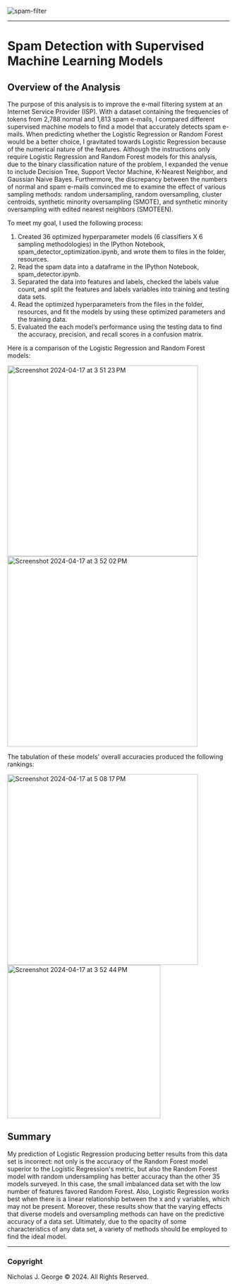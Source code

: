 ![spam-filter](https://github.com/njgeorge000158/Spam-Detection-with-Supervised-Machine-Learning-Models-Using-Scikit-Learn/assets/137228821/3d609d19-8f64-45ac-ab76-df20bb29db4b)

----

# **Spam Detection with Supervised Machine Learning Models**

## **Overview of the Analysis**

The purpose of this analysis is to improve the e-mail filtering system at an Internet Service Provider (ISP).  With a dataset containing the frequencies of tokens from 2,788 normal and 1,813 spam e-mails, I compared different supervised machine models to find a model that accurately detects spam e-mails. When predicting whether the Logistic Regression or Random Forest would be a better choice, I gravitated towards Logistic Regression because of the numerical nature of the features.  Although the instructions only require Logistic Regression and Random Forest models for this analysis, due to the binary classification nature of the problem, I expanded the venue to include Decision Tree, Support Vector Machine, K-Nearest Neighbor, and Gaussian Naive Bayes.  Furthermore, the discrepancy between the numbers of normal and spam e-mails convinced me to examine the effect of various sampling methods: random undersampling, random oversampling, cluster centroids, synthetic minority oversampling (SMOTE), and synthetic minority oversampling with edited nearest neighbors (SMOTEEN).

To meet my goal, I used the following process:

1. Created 36 optimized hyperparameter models (6 classifiers X 6 sampling methodologies) in the IPython Notebook, spam_detector_optimization.ipynb, and wrote them to files in the folder, resources.
2. Read the spam data into a dataframe in the IPython Notebook, spam_detector.ipynb.
3. Separated the data into features and labels, checked the labels value count, and split the features and labels variables into training and testing data sets.
4. Read the optimized hyperparameters from the files in the folder, resources, and fit the models by using these optimized parameters and the training data.
7. Evaluated the each model’s performance using the testing data to find the accuracy, precision, and recall scores in a confusion matrix.

Here is a comparison of the Logistic Regression and Random Forest models:

<img width="432" alt="Screenshot 2024-04-17 at 3 51 23 PM" src="https://github.com/njgeorge000158/Spam-Detection-with-Supervised-Machine-Learning-Models-Using-Scikit-Learn/assets/137228821/3009deba-873d-4fec-8320-86d1e3210d41"><img width="431" alt="Screenshot 2024-04-17 at 3 52 02 PM" src="https://github.com/njgeorge000158/Spam-Detection-with-Supervised-Machine-Learning-Models-Using-Scikit-Learn/assets/137228821/a59bf1a5-625d-4951-9cb7-150780118771">

The tabulation of these models' overall accuracies produced the following rankings:

<img width="432" alt="Screenshot 2024-04-17 at 5 08 17 PM" src="https://github.com/njgeorge000158/Spam-Detection-with-Supervised-Machine-Learning-Models-Using-Scikit-Learn/assets/137228821/2edec370-ed15-4ab6-86d8-b08a680fa4fa">
<img width="347" alt="Screenshot 2024-04-17 at 3 52 44 PM" src="https://github.com/njgeorge000158/Spam-Detection-with-Supervised-Machine-Learning-Models-Using-Scikit-Learn/assets/137228821/33020891-cd3c-434e-bbd0-4cac5ffc8de5">

## **Summary**

My prediction of Logistic Regression producing better results from this data set is incorrect: not only is the accuracy of the Random Forest model superior to the Logistic Regression's metric, but also the Random Forest model with random undersampling has better accuracy than the other 35 models surveyed. In this case, the small imbalanced data set with the low number of features favored Random Forest. Also, Logistic Regression works best when there is a linear relationship between the x and y variables, which may not be present.  Moreover, these results show that the varying effects that diverse models and oversampling methods can have on the predictive accuracy of a data set.  Ultimately, due to the opacity of some characteristics of any data set, a variety of methods should be employed to find the ideal model.

----

### Copyright

Nicholas J. George © 2024. All Rights Reserved.
